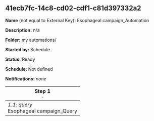 ## 41ecb7fc-14c8-cd02-cdf1-c81d397332a2

**Name** (not equal to External Key)**:** Esophageal campaign_Automation

**Description:** n/a

**Folder:** my automations/

**Started by:** Schedule

**Status:** Ready

**Schedule:** Not defined

**Notifications:** _none_


| Step 1<br>_<small>-</small>_ |
| --- |
| _1.1: query_<br>Esophageal campaign_Query |
